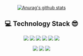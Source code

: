 <div align="center">
  
[![Anurag's github stats](https://github-readme-stats.vercel.app/api?username=nueob)](https://github.com/anuraghazra/github-readme-stats)

:computer: Technology Stack :sunglasses:
---------------------
<img src="https://img.shields.io/badge/PHP-blueviolet?style=flat-square&logo=PHP&logoColor=white"/></a>
<img src="https://img.shields.io/badge/CodeIgniter-red?style=flat-square&logo=CodeIgniter&logoColor=white"/></a>
<img src="https://img.shields.io/badge/NodeJS-yellowgreen?style=flat-square&logo=Node.js&logoColor=white"/></a>
<img src="https://img.shields.io/badge/ExpressJS-inactive?style=flat-square&logo=Express&logoColor=white"/></a>
<img src="https://img.shields.io/badge/VueJS-brightgreen?style=flat-square&logo=Vue.js&logoColor=white"/></a>
<img src="https://img.shields.io/badge/JavaScript-yellow?style=flat-square&logo=JavaScript&logoColor=white"/></a>

<img src="https://img.shields.io/badge/xampp-orange?style=flat-square&logo=XAMPP&logoColor=white"/></a>
<img src="https://img.shields.io/badge/DBeaver-inactive?style=flat-square&logo=PHP&logoColor=white"/></a>
<img src="https://img.shields.io/badge/VSCODE-blue?style=flat-square&logo=Visual Studio Code&logoColor=white"/></a>

<!-- ![Notion](https://img.shields.io/badge/Notion-%23000000.svg?style=for-the-badge&logo=notion&logoColor=white) -->

</div>
<!--
**nueob/nueob** is a ✨ _special_ ✨ repository because its `README.md` (this file) appears on your GitHub profile.

Here are some ideas to get you started:

- 🔭 I’m currently working on ...
- 🌱 I’m currently learning ...
- 👯 I’m looking to collaborate on ...
- 🤔 I’m looking for help with ...
- 💬 Ask me about ...
- 📫 How to reach me: ...
- 😄 Pronouns: ...
- ⚡ Fun fact: ...
-->

